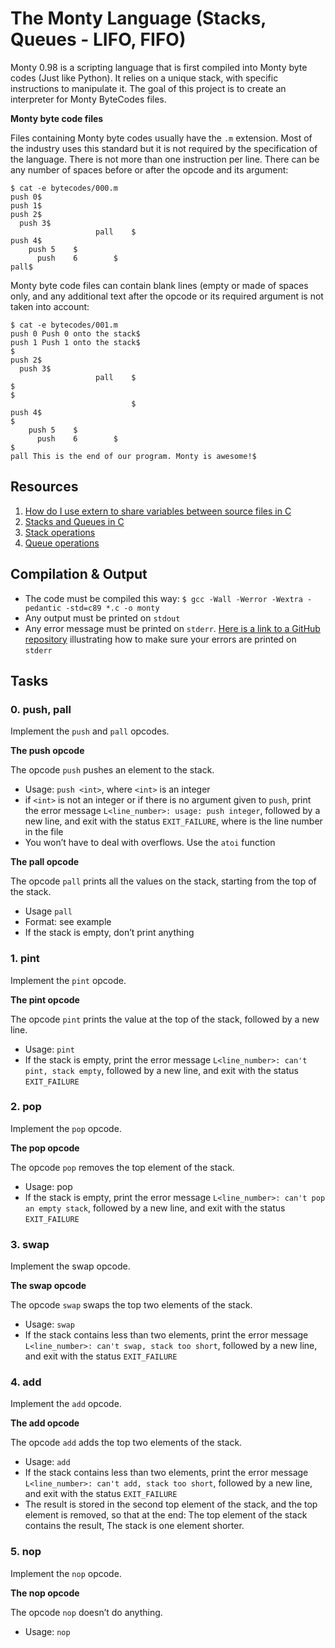 # The Monty Language (Stacks, Queues - LIFO, FIFO)
Monty 0.98 is a scripting language that is first compiled into Monty byte codes (Just like Python). It relies on a unique stack, with specific instructions to manipulate it. The goal of this project is to create an interpreter for Monty ByteCodes files.

**Monty byte code files**

Files containing Monty byte codes usually have the `.m` extension. Most of the industry uses this standard but it is not required by the specification of the language. There is not more than one instruction per line. There can be any number of spaces before or after the opcode and its argument:

```
$ cat -e bytecodes/000.m
push 0$
push 1$
push 2$
  push 3$
                   pall    $
push 4$
    push 5    $
      push    6        $
pall$
```

Monty byte code files can contain blank lines (empty or made of spaces only, and any additional text after the opcode or its required argument is not taken into account:

```
$ cat -e bytecodes/001.m
push 0 Push 0 onto the stack$
push 1 Push 1 onto the stack$
$
push 2$
  push 3$
                   pall    $
$
$
                           $
push 4$
$
    push 5    $
      push    6        $
$
pall This is the end of our program. Monty is awesome!$
```

## Resources
1. [How do I use extern to share variables between source files in C](https://stackoverflow.com/questions/1433204/how-do-i-use-extern-to-share-variables-between-source-files)
2. [Stacks and Queues in C](https://data-flair.training/blogs/stacks-and-queues-in-c/)
3. [Stack operations](https://www.digitalocean.com/community/tutorials/stack-in-c)
4. [Queue operations](https://www.edureka.co/blog/queue-in-c/)

## Compilation & Output
* The code must be compiled this way: `$ gcc -Wall -Werror -Wextra -pedantic -std=c89 *.c -o monty`
* Any output must be printed on `stdout`
* Any error message must be printed on `stderr`. [Here is a link to a GitHub repository](https://github.com/sickill/stderred) illustrating how to make sure your errors are printed on `stderr`

## Tasks
### 0. push, pall
Implement the `push` and `pall` opcodes.

**The push opcode**

The opcode `push` pushes an element to the stack.
* Usage: `push <int>`, where `<int>` is an integer
* if `<int>` is not an integer or if there is no argument given to `push`, print the error message `L<line_number>: usage: push integer`, followed by a new line, and exit with the status `EXIT_FAILURE`, where is the line number in the file
* You won’t have to deal with overflows. Use the `atoi` function

**The pall opcode**

The opcode `pall` prints all the values on the stack, starting from the top of the stack.
* Usage `pall`
* Format: see example
* If the stack is empty, don’t print anything

### 1. pint
Implement the `pint` opcode.

**The pint opcode**

The opcode `pint` prints the value at the top of the stack, followed by a new line.
* Usage: `pint`
* If the stack is empty, print the error message `L<line_number>: can't pint, stack empty`, followed by a new line, and exit with the status `EXIT_FAILURE`

### 2. pop
Implement the `pop` opcode.

**The pop opcode**

The opcode `pop` removes the top element of the stack.
* Usage: pop
* If the stack is empty, print the error message `L<line_number>: can't pop an empty stack`, followed by a new line, and exit with the status `EXIT_FAILURE`

### 3. swap
Implement the swap opcode.

**The swap opcode**

The opcode `swap` swaps the top two elements of the stack.
* Usage: `swap`
* If the stack contains less than two elements, print the error message `L<line_number>: can't swap, stack too short`, followed by a new line, and exit with the status `EXIT_FAILURE`

### 4. add
Implement the `add` opcode.

**The add opcode**

The opcode `add` adds the top two elements of the stack.
* Usage: `add`
* If the stack contains less than two elements, print the error message `L<line_number>: can't add, stack too short`, followed by a new line, and exit with the status `EXIT_FAILURE`
* The result is stored in the second top element of the stack, and the top element is removed, so that at the end: The top element of the stack contains the result, The stack is one element shorter.

### 5. nop
Implement the `nop` opcode.

**The nop opcode**

The opcode `nop` doesn’t do anything.
* Usage: `nop`
